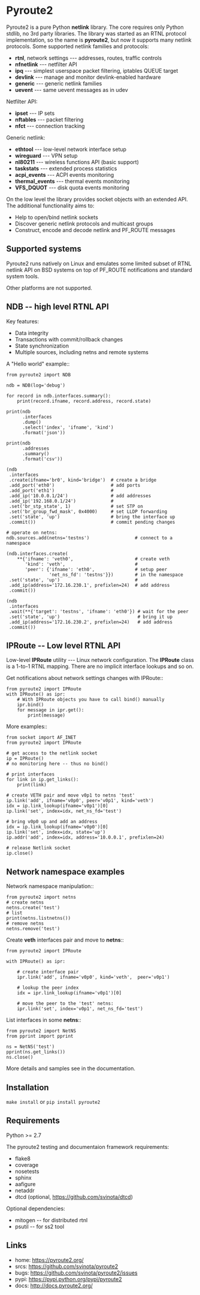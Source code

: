 Pyroute2
========

Pyroute2 is a pure Python **netlink** library. The core requires only Python
stdlib, no 3rd party libraries. The library was started as an RTNL protocol
implementation, so the name is **pyroute2**, but now it supports many netlink
protocols. Some supported netlink families and protocols:

* **rtnl**, network settings --- addresses, routes, traffic controls
* **nfnetlink** --- netfilter API
* **ipq** --- simplest userspace packet filtering, iptables QUEUE target
* **devlink** --- manage and monitor devlink-enabled hardware
* **generic** --- generic netlink families
* **uevent** --- same uevent messages as in udev

Netfilter API:

* **ipset** --- IP sets
* **nftables** --- packet filtering
* **nfct** --- connection tracking

Generic netlink:

* **ethtool** --- low-level network interface setup
* **wireguard** --- VPN setup
* **nl80211** --- wireless functions API (basic support)
* **taskstats** --- extended process statistics
* **acpi_events** --- ACPI events monitoring
* **thermal_events** --- thermal events monitoring
* **VFS_DQUOT** --- disk quota events monitoring

On the low level the library provides socket objects with an
extended API. The additional functionality aims to:

* Help to open/bind netlink sockets
* Discover generic netlink protocols and multicast groups
* Construct, encode and decode netlink and PF_ROUTE messages

Supported systems
-----------------

Pyroute2 runs natively on Linux and emulates some limited subset
of RTNL netlink API on BSD systems on top of PF_ROUTE notifications
and standard system tools.

Other platforms are not supported.

NDB -- high level RTNL API
--------------------------

Key features:

* Data integrity
* Transactions with commit/rollback changes
* State synchronization
* Multiple sources, including netns and remote systems

A "Hello world" example::

    from pyroute2 import NDB

    ndb = NDB(log='debug')

    for record in ndb.interfaces.summary():
        print(record.ifname, record.address, record.state)

    print(ndb
          .interfaces
          .dump()
          .select('index', 'ifname', 'kind')
          .format('json'))

    print(ndb
          .addresses
          .summary()
          .format('csv'))

    (ndb
     .interfaces
     .create(ifname='br0', kind='bridge')  # create a bridge
     .add_port('eth0')                     # add ports
     .add_port('eth1')                     #
     .add_ip('10.0.0.1/24')                # add addresses
     .add_ip('192.168.0.1/24')             #
     .set('br_stp_state', 1)               # set STP on
     .set('br_group_fwd_mask', 0x4000)     # set LLDP forwarding
     .set('state', 'up')                   # bring the interface up
     .commit())                            # commit pending changes

    # operate on netns:
    ndb.sources.add(netns='testns')                 # connect to a namespace
    
    (ndb.interfaces.create(
        **{'ifname': 'veth0',                       # create veth
           'kind': 'veth',                          #
           'peer': {'ifname': 'eth0',               # setup peer
                    'net_ns_fd': 'testns'}})        # in the namespace
     .set('state', 'up')                            #
     .add_ip(address='172.16.230.1', prefixlen=24)  # add address
     .commit())

    (ndb
     .interfaces
     .wait(**{'target': 'testns', 'ifname': 'eth0'}) # wait for the peer
     .set('state', 'up')                             # bring it up
     .add_ip(address='172.16.230.2', prefixlen=24)   # add address
     .commit())

IPRoute -- Low level RTNL API
-----------------------------

Low-level **IPRoute** utility --- Linux network configuration.
The **IPRoute** class is a 1-to-1 RTNL mapping. There are no implicit
interface lookups and so on.

Get notifications about network settings changes with IPRoute::

    from pyroute2 import IPRoute
    with IPRoute() as ipr:
        # With IPRoute objects you have to call bind() manually
        ipr.bind()
        for message in ipr.get():
            print(message)

More examples::

    from socket import AF_INET
    from pyroute2 import IPRoute

    # get access to the netlink socket
    ip = IPRoute()
    # no monitoring here -- thus no bind()

    # print interfaces
    for link in ip.get_links():
        print(link)

    # create VETH pair and move v0p1 to netns 'test'
    ip.link('add', ifname='v0p0', peer='v0p1', kind='veth')
    idx = ip.link_lookup(ifname='v0p1')[0]
    ip.link('set', index=idx, net_ns_fd='test')

    # bring v0p0 up and add an address
    idx = ip.link_lookup(ifname='v0p0')[0]
    ip.link('set', index=idx, state='up')
    ip.addr('add', index=idx, address='10.0.0.1', prefixlen=24)

    # release Netlink socket
    ip.close()

Network namespace examples
--------------------------

Network namespace manipulation::

    from pyroute2 import netns
    # create netns
    netns.create('test')
    # list
    print(netns.listnetns())
    # remove netns
    netns.remove('test')

Create **veth** interfaces pair and move to **netns**::

    from pyroute2 import IPRoute

    with IPRoute() as ipr:

        # create interface pair
        ipr.link('add', ifname='v0p0', kind='veth',  peer='v0p1')

        # lookup the peer index
        idx = ipr.link_lookup(ifname='v0p1')[0]

        # move the peer to the 'test' netns:
        ipr.link('set', index='v0p1', net_ns_fd='test')

List interfaces in some **netns**::

    from pyroute2 import NetNS
    from pprint import pprint

    ns = NetNS('test')
    pprint(ns.get_links())
    ns.close()

More details and samples see in the documentation.

Installation
------------

`make install` or `pip install pyroute2`

Requirements
------------

Python >= 2.7

The pyroute2 testing and documentaion framework requirements:

* flake8
* coverage
* nosetests
* sphinx
* aafigure
* netaddr
* dtcd (optional, https://github.com/svinota/dtcd)

Optional dependencies:

* mitogen -- for distributed rtnl
* psutil -- for ss2 tool

Links
-----

* home: https://pyroute2.org/
* srcs: https://github.com/svinota/pyroute2
* bugs: https://github.com/svinota/pyroute2/issues
* pypi: https://pypi.python.org/pypi/pyroute2
* docs: http://docs.pyroute2.org/
